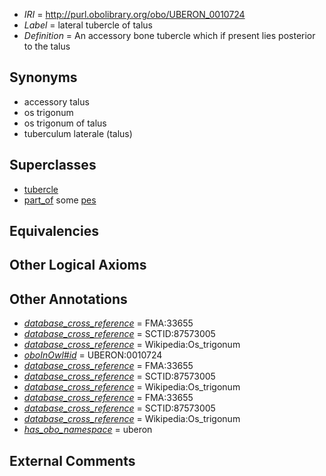  * *IRI* = http://purl.obolibrary.org/obo/UBERON_0010724
 * *Label* = lateral tubercle of talus
 * *Definition* = An accessory bone tubercle which if present lies posterior to the talus

## Synonyms

 * accessory talus
 * os trigonum
 * os trigonum of talus
 * tuberculum laterale (talus)

## Superclasses

 * [tubercle](../../UBERON/13/UBERON_0005813.md)
 * [part_of](../../BFO/50/BFO_0000050.md) some [pes](../../UBERON/87/UBERON_0002387.md)

## Equivalencies


## Other Logical Axioms


## Other Annotations

 * *[database_cross_reference](../../ef/oboInOwl#hasDbXref.md)* = FMA:33655
 * *[database_cross_reference](../../ef/oboInOwl#hasDbXref.md)* = SCTID:87573005
 * *[database_cross_reference](../../ef/oboInOwl#hasDbXref.md)* = Wikipedia:Os_trigonum
 * *[oboInOwl#id](../../id/oboInOwl#id.md)* = UBERON:0010724
 * *[database_cross_reference](../../ef/oboInOwl#hasDbXref.md)* = FMA:33655
 * *[database_cross_reference](../../ef/oboInOwl#hasDbXref.md)* = SCTID:87573005
 * *[database_cross_reference](../../ef/oboInOwl#hasDbXref.md)* = Wikipedia:Os_trigonum
 * *[database_cross_reference](../../ef/oboInOwl#hasDbXref.md)* = FMA:33655
 * *[database_cross_reference](../../ef/oboInOwl#hasDbXref.md)* = SCTID:87573005
 * *[database_cross_reference](../../ef/oboInOwl#hasDbXref.md)* = Wikipedia:Os_trigonum
 * *[has_obo_namespace](../../ce/oboInOwl#hasOBONamespace.md)* = uberon

## External Comments

